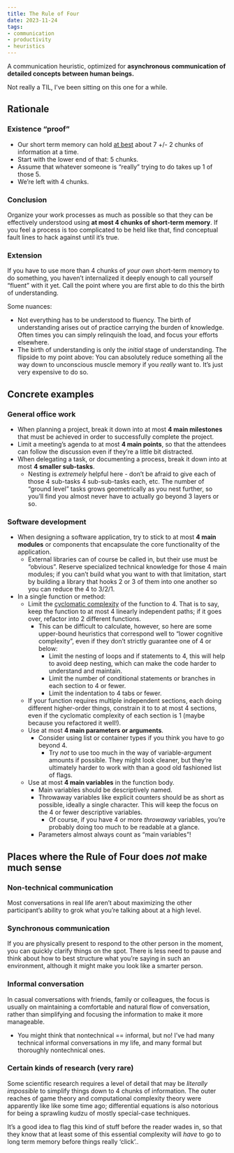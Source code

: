 ```yaml
---
title: The Rule of Four
date: 2023-11-24
tags: 
- communication
- productivity
- heuristics
---
```



A communication heuristic, optimized for **asynchronous communication of detailed concepts between human beings.**

Not really a TIL, I've been sitting on this one for a while.

## Rationale

### Existence “proof”

-   Our short term memory can hold [at best](https://www.quantamagazine.org/overtaxed-working-memory-knocks-the-brain-out-of-sync-20180606/) about 7 +/- 2 chunks of information at a time.
-   Start with the lower end of that: 5 chunks.
-   Assume that whatever someone is “really” trying to do takes up 1 of those 5.
-   We’re left with 4 chunks.

### Conclusion

Organize your work processes as much as possible so that they can be effectively understood using **at most 4 chunks of short-term memory**. If you feel a process is too complicated to be held like that, find conceptual fault lines to hack against until it’s true.

### Extension

If you have to use more than 4 chunks of *your own* short-term memory to do something, you haven’t internalized it deeply enough to call yourself “fluent” with it yet. Call the point where you are first able to do this the birth of understanding.

Some nuances:

-   Not everything has to be understood to fluency. The birth of understanding arises out of practice carrying the burden of knowledge. Often times you can simply relinquish the load, and focus your efforts elsewhere.
-   The birth of understanding is only the *initial* stage of understanding. The flipside to my point above: You can absolutely reduce something all the way down to unconscious muscle memory if you *really* want to. It’s just very expensive to do so.

## Concrete examples

### General office work

-   When planning a project, break it down into at most **4 main milestones** that must be achieved in order to successfully complete the project.
-   Limit a meeting’s agenda to at most **4 main points**, so that the attendees can follow the discussion even if they’re a little bit distracted.
-   When delegating a task, or documenting a process, break it down into at most **4 smaller sub-tasks**.
    -   Nesting is *extremely* helpful here - don’t be afraid to give each of those 4 sub-tasks 4 sub-sub-tasks each, etc. The number of “ground level” tasks grows geometrically as you nest further, so you’ll find you almost never have to actually go beyond 3 layers or so.

### Software development

-   When designing a software application, try to stick to at most **4 main modules** or components that encapsulate the core functionality of the application.
    -   External libraries can of course be called in, but their use must be “obvious”. Reserve specialized technical knowledge for those 4 main modules; if you can’t build what you want to with that limitation, start by building a library that hooks 2 or 3 of them into one another so you can reduce the 4 to 3/2/1.
-   In a single function or method:
    -   Limit the [cyclomatic complexity](https://en.wikipedia.org/wiki/Cyclomatic_complexity) of the function to 4. That is to say, keep the function to at most 4 linearly independent paths; if it goes over, refactor into 2 different functions.
        -   This can be difficult to calculate, however, so here are some upper-bound heuristics that correspond well to “lower cognitive complexity”, even if they don’t strictly guarantee one of 4 or below:
            -   Limit the nesting of loops and if statements to 4, this will help to avoid deep nesting, which can make the code harder to understand and maintain.
            -   Limit the number of conditional statements or branches in each section to 4 or fewer.
            -   Limit the indentation to 4 tabs or fewer.
    -   If your function requires multiple independent sections, each doing different higher-order things, constrain it to to at most 4 sections, even if the cyclomatic complexity of each section is 1 (maybe because you refactored it well!).
    -   Use at most **4 main parameters or arguments**.
        -   Consider using list or container types if you think you have to go beyond 4.
            -   Try *not* to use too much in the way of variable-argument amounts if possible. They might look cleaner, but they’re ultimately harder to work with than a good old fashioned list of flags.
    -   Use at most **4 main variables** in the function body.
        -   Main variables should be descriptively named.
        -   Throwaway variables like explicit counters should be as short as possible, ideally a single character. This will keep the focus on the 4 or fewer descriptive variables.
            -   Of course, if you have 4 or more *throwaway* variables, you’re probably doing too much to be readable at a glance.
        -   Parameters almost always count as “main variables”!

## Places where the Rule of Four does *not* make much sense

### Non-technical communication

Most conversations in real life aren’t about maximizing the other participant’s ability to grok what you’re talking about at a high level.

### Synchronous communication

If you are physically present to respond to the other person in the moment, you can quickly clarify things on the spot. There is less need to pause and think about how to best structure what you’re saying in such an environment, although it might make you look like a smarter person.

### Informal conversation

In casual conversations with friends, family or colleagues, the focus is usually on maintaining a comfortable and natural flow of conversation, rather than simplifying and focusing the information to make it more manageable.

-   You might think that nontechnical == informal, but no! I’ve had many technical informal conversations in my life, and many formal but thoroughly nontechnical ones.

### Certain kinds of research (very rare)

Some scientific research requires a level of detail that may be *literally impossible* to simplify things down to 4 chunks of information. The outer reaches of game theory and computational complexity theory were apparently like like some time ago; differential equations is also notorious for being a sprawling kudzu of mostly special-case techniques.

It’s a good idea to flag this kind of stuff before the reader wades in, so that they know that at least some of this essential complexity will *have* to go to long term memory before things really ‘click’..


